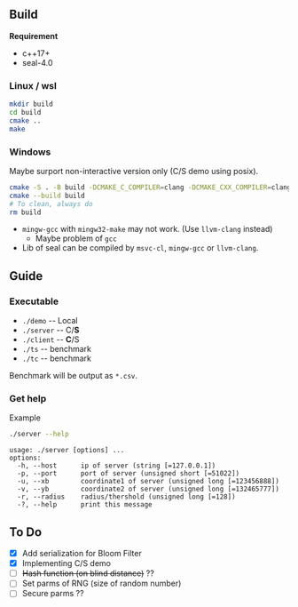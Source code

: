 

## Build

**Requirement**
- c++17+
- seal-4.0

### Linux / wsl
```bash
mkdir build
cd build 
cmake ..
make
```


### Windows
Maybe surport non-interactive version only (C/S demo using posix).

```bash
cmake -S . -B build -DCMAKE_C_COMPILER=clang -DCMAKE_CXX_COMPILER=clang++
cmake --build build
# To clean, always do
rm build
```

- `mingw-gcc` with `mingw32-make` may not work. (Use `llvm-clang` instead)
  - Maybe problem of `gcc` 
- Lib of seal can be compiled by `msvc-cl`, `mingw-gcc` or `llvm-clang`. 

## Guide
### Executable
- `./demo` -- Local
- `./server` -- C/**S**
- `./client` -- **C**/S
- `./ts` -- benchmark
- `./tc` -- benchmark

Benchmark will be output as `*.csv`.

### Get help
Example
```bash
./server --help
```
```
usage: ./server [options] ... 
options:
  -h, --host      ip of server (string [=127.0.0.1])
  -p, --port      port of server (unsigned short [=51022])
  -u, --xb        coordinate1 of server (unsigned long [=123456888])
  -v, --yb        coordinate2 of server (unsigned long [=132465777])
  -r, --radius    radius/thershold (unsigned long [=128])
  -?, --help      print this message
```

## To Do
- [x] Add serialization for Bloom Filter
- [x] Implementing C/S demo 
- [ ] ~~Hash function (on blind distance)~~ ??
- [ ] Set parms of RNG (size of random number) 
- [ ] Secure parms ??
